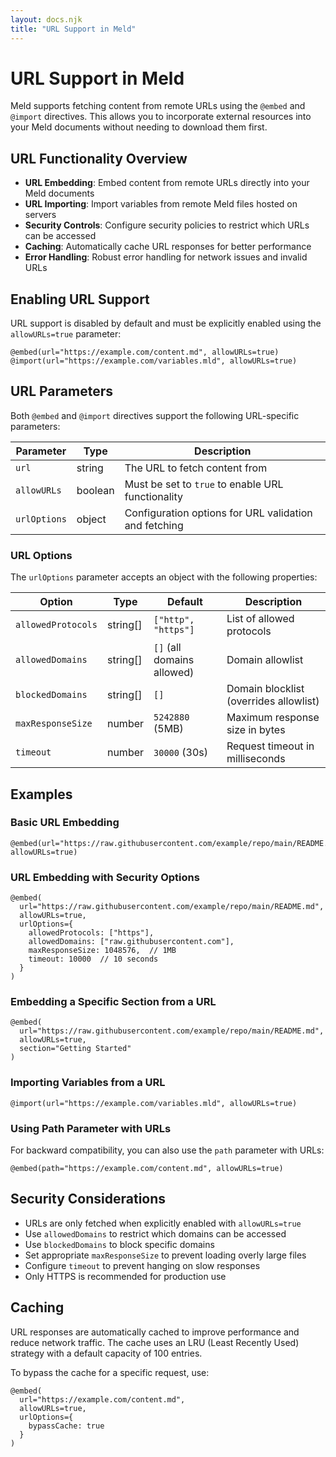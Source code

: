 ```yaml
---
layout: docs.njk
title: "URL Support in Meld"
---
```


# URL Support in Meld

Meld supports fetching content from remote URLs using the `@embed` and `@import` directives. This allows you to incorporate external resources into your Meld documents without needing to download them first.

## URL Functionality Overview

- **URL Embedding**: Embed content from remote URLs directly into your Meld documents
- **URL Importing**: Import variables from remote Meld files hosted on servers
- **Security Controls**: Configure security policies to restrict which URLs can be accessed
- **Caching**: Automatically cache URL responses for better performance
- **Error Handling**: Robust error handling for network issues and invalid URLs

## Enabling URL Support

URL support is disabled by default and must be explicitly enabled using the `allowURLs=true` parameter:

```
@embed(url="https://example.com/content.md", allowURLs=true)
@import(url="https://example.com/variables.mld", allowURLs=true)
```

## URL Parameters

Both `@embed` and `@import` directives support the following URL-specific parameters:

| Parameter | Type | Description |
|-----------|------|-------------|
| `url` | string | The URL to fetch content from |
| `allowURLs` | boolean | Must be set to `true` to enable URL functionality |
| `urlOptions` | object | Configuration options for URL validation and fetching |

### URL Options

The `urlOptions` parameter accepts an object with the following properties:

| Option | Type | Default | Description |
|--------|------|---------|-------------|
| `allowedProtocols` | string[] | `["http", "https"]` | List of allowed protocols |
| `allowedDomains` | string[] | `[]` (all domains allowed) | Domain allowlist |
| `blockedDomains` | string[] | `[]` | Domain blocklist (overrides allowlist) |
| `maxResponseSize` | number | `5242880` (5MB) | Maximum response size in bytes |
| `timeout` | number | `30000` (30s) | Request timeout in milliseconds |

## Examples

### Basic URL Embedding

```
@embed(url="https://raw.githubusercontent.com/example/repo/main/README.md", allowURLs=true)
```

### URL Embedding with Security Options

```
@embed(
  url="https://raw.githubusercontent.com/example/repo/main/README.md", 
  allowURLs=true, 
  urlOptions={
    allowedProtocols: ["https"],
    allowedDomains: ["raw.githubusercontent.com"],
    maxResponseSize: 1048576,  // 1MB
    timeout: 10000  // 10 seconds
  }
)
```

### Embedding a Specific Section from a URL

```
@embed(
  url="https://raw.githubusercontent.com/example/repo/main/README.md", 
  allowURLs=true, 
  section="Getting Started"
)
```

### Importing Variables from a URL

```
@import(url="https://example.com/variables.mld", allowURLs=true)
```

### Using Path Parameter with URLs

For backward compatibility, you can also use the `path` parameter with URLs:

```
@embed(path="https://example.com/content.md", allowURLs=true)
```

## Security Considerations

- URLs are only fetched when explicitly enabled with `allowURLs=true`
- Use `allowedDomains` to restrict which domains can be accessed
- Use `blockedDomains` to block specific domains
- Set appropriate `maxResponseSize` to prevent loading overly large files
- Configure `timeout` to prevent hanging on slow responses
- Only HTTPS is recommended for production use

## Caching

URL responses are automatically cached to improve performance and reduce network traffic. The cache uses an LRU (Least Recently Used) strategy with a default capacity of 100 entries.

To bypass the cache for a specific request, use:

```
@embed(
  url="https://example.com/content.md", 
  allowURLs=true, 
  urlOptions={
    bypassCache: true
  }
)
```